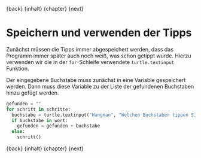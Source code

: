 
{back} {inhalt} {chapter} {next}

# Speichern und verwenden der Tipps

Zunächst müssen die Tipps immer abgespeichert werden, dass das Programm immer später auch noch weiß, was schon getippt wurde. Hierzu verwenden wir die in der `for`-Schleife verwendete `turtle.textinput` Funktion.

Der eingegebene Buchstabe muss zunächst in eine Variable gespeichert werden. Dann muss diese Variable zu der Liste der gefundenen Buchstaben hinzu gefügt werden.

```python
gefunden = ""
for schritt in schritte:
  buchstabe = turtle.textinput("Hangman", "Welchen Buchstaben tippen Sie?")
  if buchstabe in wort:
    gefunden = gefunden + buchstabe
  else:
    schritt()
```

{back} {inhalt} {chapter} {next}
